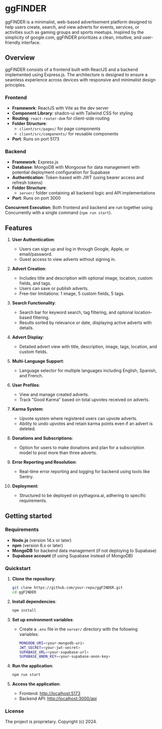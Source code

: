 # ggFINDER

ggFINDER is a minimalist, web-based advertisement platform designed to help users create, search, and view adverts for events, services, or activities such as gaming groups and sports meetups. Inspired by the simplicity of google.com, ggFINDER prioritizes a clean, intuitive, and user-friendly interface.

## Overview

ggFINDER consists of a frontend built with ReactJS and a backend implemented using Express.js. The architecture is designed to ensure a seamless experience across devices with responsive and minimalist design principles.

### Frontend

- **Framework**: ReactJS with Vite as the dev server
- **Component Library**: shadcn-ui with Tailwind CSS for styling
- **Routing**: `react-router-dom` for client-side routing
- **Folder Structure**: 
  - `client/src/pages/` for page components
  - `client/src/components/` for reusable components
- **Port**: Runs on port 5173

### Backend

- **Framework**: Express.js
- **Database**: MongoDB with Mongoose for data management with potential deployment configuration for Supabase
- **Authentication**: Token-based with JWT (using bearer access and refresh tokens)
- **Folder Structure**: 
  - `server/` folder containing all backend logic and API implementations
- **Port**: Runs on port 3000

**Concurrent Execution**: Both frontend and backend are run together using Concurrently with a single command (`npm run start`).

## Features

1. **User Authentication**:
   - Users can sign up and log in through Google, Apple, or email/password.
   - Guest access to view adverts without signing in.

2. **Advert Creation**:
   - Includes title and description with optional image, location, custom fields, and tags.
   - Users can save or publish adverts.
   - Free-tier limitations: 1 image, 5 custom fields, 5 tags.

3. **Search Functionality**:
   - Search bar for keyword search, tag filtering, and optional location-based filtering.
   - Results sorted by relevance or date, displaying active adverts with details.

4. **Advert Display**:
   - Detailed advert view with title, description, image, tags, location, and custom fields.

5. **Multi-Language Support**:
   - Language selector for multiple languages including English, Spanish, and French.

6. **User Profiles**:
   - View and manage created adverts.
   - Track "Good Karma" based on total upvotes received on adverts.

7. **Karma System**:
   - Upvote system where registered users can upvote adverts.
   - Ability to undo upvotes and retain karma points even if an advert is deleted.

8. **Donations and Subscriptions**:
   - Option for users to make donations and plan for a subscription model to post more than three adverts.

9. **Error Reporting and Resolution**:
   - Real-time error reporting and logging for backend using tools like Sentry.

10. **Deployment**:
    - Structured to be deployed on pythagora.ai, adhering to specific requirements.

## Getting started

### Requirements

- **Node.js** (version 14.x or later)
- **npm** (version 6.x or later)
- **MongoDB** for backend data management (if not deploying to Supabase)
- **Supabase account** (if using Supabase instead of MongoDB)

### Quickstart

1. **Clone the repository**:
   ```sh
   git clone https://github.com/your-repo/ggFINDER.git
   cd ggFINDER
   ```

2. **Install dependencies**:
   ```sh
   npm install
   ```

3. **Set up environment variables**:
   - Create a `.env` file in the `server/` directory with the following variables:
     ```sh
     MONGODB_URI=<your-mongodb-uri>
     JWT_SECRET=<your-jwt-secret>
     SUPABASE_URL=<your-supabase-url>
     SUPABASE_ANON_KEY=<your-supabase-anon-key>
     ```

4. **Run the application**:
   ```sh
   npm run start
   ```

5. **Access the application**:
   - Frontend: [http://localhost:5173](http://localhost:5173)
   - Backend API: [http://localhost:3000/api](http://localhost:3000/api)

### License

The project is proprietary. Copyright (c) 2024.
